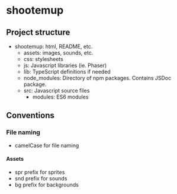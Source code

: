 # shootemup

## Project structure
* shootemup: html, README, etc.
  * assets: images, sounds, etc.
  * css: stylesheets
  * js: Javascript libraries (ie. Phaser)
  * lib: TypeScript definitions if needed
  * node_modules: Directory of npm packages. Contains JSDoc package.
  * src: Javascript source files
    * modules: ES6 modules

## Conventions
### File naming
* camelCase for file naming
#### Assets
* spr prefix for sprites
* snd prefix for sounds
* bg prefix for backgrounds
